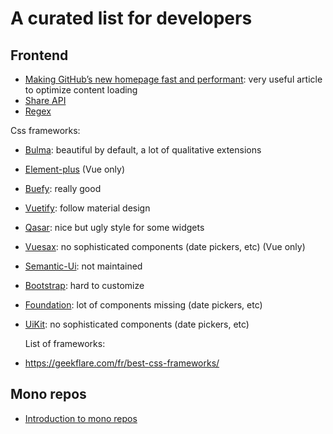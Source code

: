 # A curated list for developers

## Frontend

- [Making GitHub’s new homepage fast and performant](https://github.blog/2021-01-29-making-githubs-new-homepage-fast-and-performant/): very useful article to optimize content loading
- [Share API](https://web.dev/web-share/)
- [Regex](https://ihateregex.io/)

Css frameworks:

- [Bulma](https://bulma.io/): beautiful by default, a lot of qualitative extensions
- [Element-plus](https://element-plus.org) (Vue only)
- [Buefy](https://buefy.org): really good
- [Vuetify](https://vuetifyjs.com/en/components/otp-input/): follow material design
- [Qasar](https://quasar.dev/vue-components/button-toggle): nice but ugly style for some widgets
- [Vuesax](https://vuesax.com/): no sophisticated components (date pickers, etc) (Vue only)
- [Semantic-Ui](https://semantic-ui.com/): not maintained
- [Bootstrap](https://getbootstrap.com/): hard to customize
- [Foundation](https://get.foundation/): lot of components missing (date pickers, etc)
- [UiKit](https://getuikit.com/): no sophisticated components (date pickers, etc)

  List of frameworks:

- https://geekflare.com/fr/best-css-frameworks/

## Mono repos

- [Introduction to mono repos](https://www.youtube.com/watch?v=9iU_IE6vnJ8)
